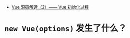 * [Vue 源码解读（2）—— Vue 初始化过程](https://juejin.cn/post/6950084496515399717)



# `new Vue(options)` 发生了什么？